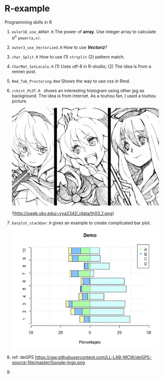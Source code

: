 R-example
=========

Programming skills in R

1. ```euler16_use_ARRAY.R``` The power of **array**. Use integer array to calculate $a^n$ ```power(a,n)```.
2. ```outer3_use_Vectorized.R``` How to use ***Vectoriz***?
3. ```char_Split.R``` How to use (1) ```strsplit``` (2) pattern match.
4. ```CharMat_SetLocale.R``` (1) Uses utf-8 in R-studio; (2) The idea is from a renren post.
5. ```Rmd_Tab_Proctoring.Rmd``` Shows the way to use css in Rmd.
6. ```cchist_PLOT.R ``` shows an interesting histogram using other jpg as background. The idea is from internet. As a touhou fan, I used a touhou picture.

    ![ori](./data/th03.jpg)
	
    ![http://sweb.uky.edu/~yya234](./data/th03_1.png)
7. ```barplot_stackbar.R``` gives an example to create complicated bar plot.
	![bar](./data/stackbar.png)
8. ref: deGPS <a href="https://code.google.com/p/degps-rna-seq/">https://raw.githubusercontent.com/LL-LAB-MCW/deGPS-source-file/master/Google-logo.png</a>
9. 

